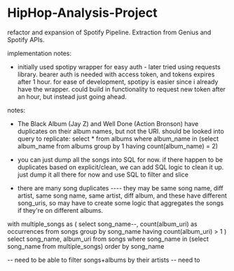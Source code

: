 # HipHop-Analysis-Project
refactor and expansion of Spotify Pipeline. Extraction from Genius and Spotify APIs.

implementation notes:
- initially used spotipy wrapper for easy auth - later tried using requests library. bearer auth is needed with access token, and tokens expires after 1 hour. for ease of development, spotipy is easier since i already have the wrapper. could build in functionality to request new token after an hour, but instead just going ahead. 


notes: 
- The Black Album (Jay Z) and Well Done (Action Bronson) have duplicates on their album names, but not the URI. should be looked into
query to replicate: 
        select * from albums where album_name in (select album_name from albums
        group by 1
        having count(album_name) = 2)

- you can just dump all the songs into SQL for now. if there happen to be duplicates based on explicit/clean,
we can add SQL logic to clean it up. just dump it all there for now and use SQL to filter and slice

- there are many song duplicates
---- they may be same song name, diff artist, same song name, same artist, diff album, and these have different song_uris, so may have to create some logic that aggregates the songs if they're on different albums.

with multiple_songs as (
	select song_name--, count(album_uri) as occurrences 
	from songs
	group by song_name
	having count(album_uri) > 1
	)
select song_name, album_uri from songs 
where song_name in (select song_name from multiple_songs) 
order by song_name

-- need to be able to filter songs+albums by their artists
-- need to 